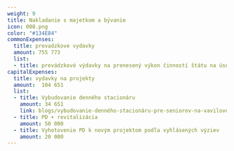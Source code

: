 ```yaml
---
weight: 9
title: Nakladanie s majetkom a bývanie 
icon: 008.png
color: "#134E84"
commonExpenses:
  title: prevadzkove vydavky
  amount: 755 773
  list:
  - title: prevádzkové výdavky na prenesený výkon činností štátu na úseku stavebného úradu, špeciálneho stavebného úradu a štátneho fondu rozvoja bývania
capitalExpenses:
  title: vydavky na projekty
  amount:  104 651
  list:
  - title: Vybudovanie denného stacionáru
    amount: 34 651
    link: blogs/vybudovanie-denného-stacionáru-pre-seniorov-na-vavilovovej-ul
  - title: PD + revitalizácia
    amount: 50 000
  - title: Vyhotovenie PD k novým projektom podľa vyhlásených výziev
    amount: 20 000
---
```


